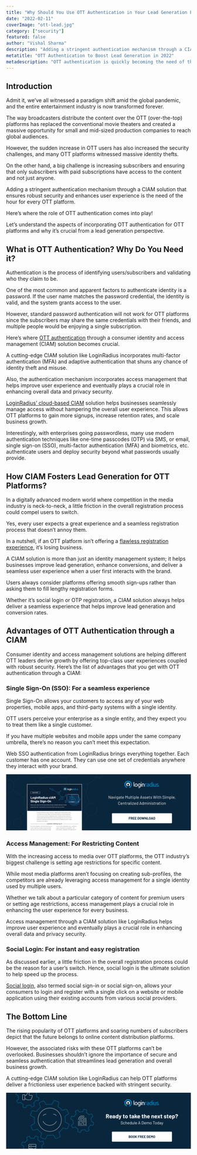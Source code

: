 ```yaml
---
title: "Why Should You Use OTT Authentication in Your Lead Generation Funnel?"
date: "2022-02-11"
coverImage: "ott-lead.jpg"
category: ["security"]
featured: false 
author: "Vishal Sharma"
description: "Adding a stringent authentication mechanism through a CIAM solution that ensures robust security and enhances user experience is the need of the hour for every OTT platform. Let’s understand the aspects of incorporating OTT authentication for OTT platforms and why it’s crucial from a lead generation perspective."
metatitle: "OTT Authentication to Boost Lead Generation in 2022"
metadescription: "OTT authentication is quickly becoming the need of the hour for the entire OTT industry. Read on to know the aspects associated with OTT authentication."
---
```



## Introduction

Admit it, we’ve all witnessed a paradigm shift amid the global pandemic, and the entire entertainment industry is now transformed forever. 

The way broadcasters distribute the content over the OTT (over-the-top) platforms has replaced the conventional movie theaters and created a massive opportunity for small and mid-sized production companies to reach global audiences. 

However, the sudden increase in OTT users has also increased the security challenges, and many OTT platforms witnessed massive identity thefts.

On the other hand, a big challenge is increasing subscribers and ensuring that only subscribers with paid subscriptions have access to the content and not just anyone. 

Adding a stringent authentication mechanism through a CIAM solution that ensures robust security and enhances user experience is the need of the hour for every OTT platform. 

Here’s where the role of OTT authentication comes into play! 

Let’s understand the aspects of incorporating OTT authentication for OTT platforms and why it’s crucial from a lead generation perspective. 


## What is OTT Authentication? Why Do You Need it? 

Authentication is the process of identifying users/subscribers and validating who they claim to be.

One of the most common and apparent factors to authenticate identity is a password. If the user name matches the password credential, the identity is valid, and the system grants access to the user.

However, standard password authentication will not work for OTT platforms since the subscribers may share the same credentials with their friends, and multiple people would be enjoying a single subscription. 

Here’s where [OTT authentication](https://www.loginradius.com/blog/start-with-identity/ott-simplify-authentication/) through a consumer identity and access management (CIAM) solution becomes crucial. 

A cutting-edge CIAM solution like LoginRadius incorporates multi-factor authentication (MFA) and adaptive authentication that shuns any chance of identity theft and misuse. 

Also, the authentication mechanism incorporates access management that helps improve user experience and eventually plays a crucial role in enhancing overall data and privacy security.

[LoginRadius’ cloud-based CIAM](https://www.loginradius.com/) solution helps businesses seamlessly manage access without hampering the overall user experience. This allows OTT platforms to gain more signups, increase retention rates, and scale business growth.

Interestingly, with enterprises going passwordless, many use modern authentication techniques like one-time passcodes (OTP) via SMS, or email, single sign-on (SSO), multi-factor authentication (MFA) and biometrics, etc. authenticate users and deploy security beyond what passwords usually provide.


## How CIAM Fosters Lead Generation for OTT Platforms? 

In a digitally advanced modern world where competition in the media industry is neck-to-neck, a little friction in the overall registration process could compel users to switch. 

Yes, every user expects a great experience and a seamless registration process that doesn’t annoy them. 

In a nutshell, if an OTT platform isn’t offering a [flawless registration experience](https://www.loginradius.com/authentication/), it’s losing business. 

A CIAM solution is more than just an identity management system; it helps businesses improve lead generation, enhance conversions, and deliver a seamless user experience when a user first interacts with the brand. 

Users always consider platforms offering smooth sign-ups rather than asking them to fill lengthy registration forms. 

Whether it’s social login or OTP registration, a CIAM solution always helps deliver a seamless experience that helps improve lead generation and conversion rates. 


## Advantages of OTT Authentication through a CIAM

Consumer identity and access management solutions are helping different OTT leaders derive growth by offering top-class user experiences coupled with robust security. Here’s the list of advantages that you get with OTT authentication through a CIAM: 


### Single Sign-On (SSO): For a seamless experience

Single Sign-On allows your customers to access any of your web properties, mobile apps, and third-party systems with a single identity. 

OTT users perceive your enterprise as a single entity, and they expect you to treat them like a single customer.

If you have multiple websites and mobile apps under the same company umbrella, there’s no reason you can’t meet this expectation.

Web SSO authentication from LoginRadius brings everything together. Each customer has one account. They can use one set of credentials anywhere they interact with your brand.

[![SSO-DS](SSO-DS.png)](https://www.loginradius.com/resource/loginradius-single-sign-on/)


### Access Management: For Restricting Content

With the increasing access to media over OTT platforms, the OTT industry’s biggest challenge is setting age restrictions for specific content.

While most media platforms aren’t focusing on creating sub-profiles, the competitors are already leveraging access management for a single identity used by multiple users.

Whether we talk about a particular category of content for premium users or setting age restrictions, access management plays a crucial role in enhancing the user experience for every business.

Access management through a CIAM solution like LoginRadius helps improve user experience and eventually plays a crucial role in enhancing overall data and privacy security.


### Social Login: For instant and easy registration

As discussed earlier, a little friction in the overall registration process could be the reason for a user’s switch. Hence, social login is the ultimate solution to help speed up the process. 

[Social login](https://www.loginradius.com/social-login/), also termed social sign-in or social sign-on, allows your consumers to login and register with a single click on a website or mobile application using their existing accounts from various social providers.


## The Bottom Line

The rising popularity of OTT platforms and soaring numbers of subscribers depict that the future belongs to online content distribution platforms. 

However, the associated risks with these OTT platforms can’t be overlooked. Businesses shouldn’t ignore the importance of secure and seamless authentication that streamlines lead generation and overall business growth. 

A cutting-edge CIAM solution like LoginRadius can help OTT platforms deliver a frictionless user experience backed with stringent security. 

[![book-free-demo-loginradius](Book-Free-Demo-1024x310.png)](https://www.loginradius.com/book-a-demo/)
